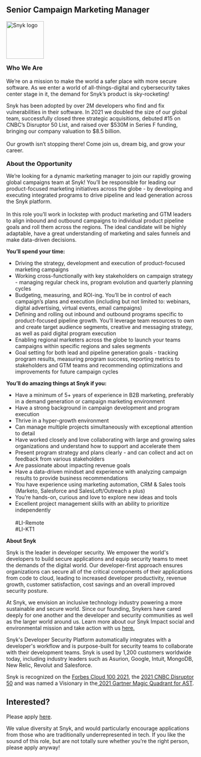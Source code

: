 Senior Campaign Marketing Manager 
---

<img src="https://res.cloudinary.com/snyk/image/upload/v1537345894/press-kit/brand/logo-black.png" width="100" alt="Snyk logo" />

<p><span style="font-size: 12pt;"><strong>Who We Are</strong></span><br><br>We’re on a mission to make the world a safer place with more secure software. As we enter a world of all-things-digital and cybersecurity takes center stage in it, the demand for Snyk’s product is sky-rocketing!&nbsp;&nbsp;</p>
<p>Snyk has been adopted by over 2M developers who find and fix vulnerabilities in their software. In 2021 we doubled the size of our global team, successfully closed three strategic acquisitions, debuted #15 on CNBC’s Disruptor 50 List, and raised over $530M in Series F funding, bringing our company valuation to $8.5 billion.&nbsp;<br><br>Our growth isn’t stopping there! Come join us, dream big, and grow your career.<br><br><span style="font-size: 12pt;"><strong>About the Opportunity</strong></span></p>
<p><span style="font-weight: 400;">We’re looking for a dynamic marketing manager to join our rapidly growing global campaigns team at Snyk! You’ll be responsible for leading our product-focused marketing initiatives across the globe - by developing and executing integrated programs to drive pipeline and lead generation across the Snyk platform.&nbsp;<br></span><span style="font-weight: 400;"><br>In this role you’ll work in lockstep with product marketing and GTM leaders to align inbound and outbound campaigns to individual product pipeline goals and roll them across the regions. The ideal candidate will be highly adaptable, have a great understanding of marketing and sales funnels and make data-driven decisions.</span></p>
<p><strong>You’ll spend your time:</strong></p>
<ul>
<li style="font-weight: 400;"><span style="font-weight: 400;">Driving the strategy, development and execution of product-focused marketing campaigns</span></li>
<li style="font-weight: 400;"><span style="font-weight: 400;">Working cross-functionally with key stakeholders on campaign strategy - managing regular check ins, program evolution and quarterly planning cycles&nbsp;</span></li>
<li style="font-weight: 400;"><span style="font-weight: 400;">Budgeting, measuring, and ROI-ing. You’ll be in control of each campaign’s plans and execution (including but not limited to: webinars, digital advertising, virtual events, email campaigns)&nbsp;</span></li>
<li style="font-weight: 400;"><span style="font-weight: 400;">Defining and rolling out inbound and outbound programs specific to product-focused pipeline growth. You’ll leverage team resources to own and create target audience segments, creative and messaging strategy, as well as paid digital program execution&nbsp;</span></li>
<li style="font-weight: 400;"><span style="font-weight: 400;">Enabling regional marketers across the globe to launch your teams campaigns within specific regions and sales segments&nbsp;</span></li>
<li style="font-weight: 400;"><span style="font-weight: 400;">Goal setting for both lead and pipeline generation goals - tracking program results, measuring program success, reporting metrics to stakeholders and GTM teams and recommending optimizations and improvements for future campaign cycles&nbsp;</span></li>
</ul>
<p><strong>You’ll do amazing things at Snyk if you:</strong></p>
<ul>
<li style="font-weight: 400;"><span style="font-weight: 400;">Have a minimum of 5+ years of experience in B2B marketing, preferably in a demand generation or campaign marketing environment</span></li>
<li style="font-weight: 400;"><span style="font-weight: 400;">Have a strong background in campaign development and program execution</span></li>
<li style="font-weight: 400;"><span style="font-weight: 400;">Thrive in a hyper-growth environment</span></li>
<li style="font-weight: 400;"><span style="font-weight: 400;">Can manage multiple projects simultaneously with exceptional attention to detail&nbsp;</span></li>
<li style="font-weight: 400;"><span style="font-weight: 400;">Have worked closely and love collaborating with large and growing sales organizations and understand how to support and accelerate them&nbsp;</span></li>
<li style="font-weight: 400;"><span style="font-weight: 400;">Present program strategy and plans clearly - and can collect and act on feedback from various stakeholders</span></li>
<li style="font-weight: 400;"><span style="font-weight: 400;">Are passionate about impacting revenue goals&nbsp;</span></li>
<li style="font-weight: 400;"><span style="font-weight: 400;">Have a data-driven mindset and experience with analyzing campaign results to provide business recommendations</span></li>
<li style="font-weight: 400;"><span style="font-weight: 400;">You have experience using marketing automation, CRM &amp; Sales tools (Marketo, Salesforce and SalesLoft/Outreach a plus)</span></li>
<li style="font-weight: 400;"><span style="font-weight: 400;">You’re hands-on, curious and love to explore new ideas and tools&nbsp;</span></li>
<li style="font-weight: 400;"><span style="font-weight: 400;">Excellent project management skills with an ability to prioritize independently<br><br>#LI-Remote<br>#LI-KT1&nbsp;</span></li>
</ul><div class="content-conclusion"><p><strong>About Snyk</strong></p>
<p><span style="font-weight: 400;">Snyk is the leader in developer security. We empower the world's developers to build secure applications and equip security teams to meet the demands of the digital world. Our developer-first approach ensures organizations can secure all of the critical components of their applications from code to cloud, leading to increased developer productivity, revenue growth, customer satisfaction, cost savings and an overall improved security posture.&nbsp;</span></p>
<p><span style="font-weight: 400;">At Snyk, we envision an inclusive technology industry powering a more sustainable and secure world.</span> <span style="font-weight: 400;">Since our founding, Snykers have cared deeply for one another and the developer and security communities as well as the larger world around us. Learn more about our Snyk Impact social and environmental mission and take action with us </span><a href="https://snyk.io/about/snyk-impact/"><span style="font-weight: 400;">here.</span></a></p>
<p><span style="font-weight: 400;">Snyk's Developer Security Platform automatically integrates with a developer's workflow and is purpose-built for security teams to collaborate with their development teams. Snyk is used by 1,200 customers worldwide today, including industry leaders such as Asurion, Google, Intuit, MongoDB, New Relic, Revolut and Salesforce.</span></p>
<p><span style="font-weight: 400;">Snyk is recognized on the </span><a href="https://www.forbes.com/cloud100/#6f24b5ba5f94"><span style="font-weight: 400;">Forbes Cloud 100 2021</span></a><span style="font-weight: 400;">, the </span><a href="https://www.cnbc.com/2021/05/25/these-are-the-2021-cnbc-disruptor-50-companies.html"><span style="font-weight: 400;">2021 CNBC Disruptor 50</span></a><span style="font-weight: 400;"> and was named a Visionary in the</span><a href="https://snyk.io/blog/snyk-visionary-2021-gartner-magic-quadrant-for-ast/"><span style="font-weight: 400;"> 2021 Gartner Magic Quadrant for AST</span></a><span style="font-weight: 400;">.</span></p></div>

Interested?
---

Please apply [here](https://boards.greenhouse.io/snyk/jobs/6049450002#app).

We value diversity at Snyk, and would particularly encourage applications from those who are traditionally underrepresented in tech.
If you like the sound of this role, but are not totally sure whether you’re the right person, please apply anyway!
